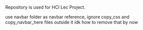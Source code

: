 Repository is used for HCI Lec Project.

use navbar folder as navbar reference, ignore copy_css and copy_navbar_here files outside it idk how to remove that by now
